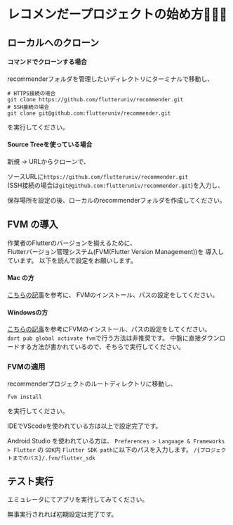 # レコメンだープロジェクトの始め方🌱🫰🏻

## ローカルへのクローン

#### コマンドでクローンする場合

recommenderフォルダを管理したいディレクトリにターミナルで移動し、

```
# HTTPS接続の場合
git clone https://github.com/flutteruniv/recommender.git
# SSH接続の場合
git clone git@github.com:flutteruniv/recommender.git
```
を実行してください。

#### Source Treeを使っている場合

新規 → URLからクローンで、  

ソースURLに``https://github.com/flutteruniv/recommender.git``  
(SSH接続の場合は``git@github.com:flutteruniv/recommender.git``)を入力し、

保存場所を設定の後、ローカルのrecommenderフォルダを作成してください。

## FVM の導入

作業者のFlutterのバージョンを揃えるために、  
Flutterバージョン管理システム(FVM(Flutter Version Management))を 
導入しています。
以下を読んで設定をお願いします。

#### Mac の方

[こちらの記事](https://zenn.dev/riscait/articles/flutter-version-management)を参考に、
FVMのインストール、パスの設定をしてください。

#### Windowsの方

[こちらの記事](https://qiita.com/idani/items/0e45d037b4c2a93840a7)を参考にFVMのインストール、パスの設定をしてください。  
``dart pub global activate fvm``で行う方法は非推奨です。
中盤に直接ダウンロードする方法が書かれているので、そちらで実行してください。

### FVMの適用

recommenderプロジェクトのルートディレクトリに移動し、

```
fvm install
```

を実行してください。

IDEでVScodeを使われている方は以上で設定完了です。

Android Studio を使われている方は、
``Preferences > Language & Frameworks > Flutter`` の ``SDK``内 ``Flutter SDK path``に以下のパスを入力します。
``/{プロジェクトまでのパス}/.fvm/flutter_sdk``


## テスト実行

エミュレータにてアプリを実行してみてください。

無事実行されれば初期設定は完了です。
